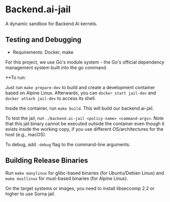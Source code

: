 # Backend.ai-jail

A dynamic sandbox for Backend.Ai kernels.

## Testing and Debugging

* Requirements: Docker, make

For this project, we use Go's module system - the Go's official dependency management system built into the go command.

**To run:

Just run `make prepare-dev` to build and create a development container based
on Alpine Linux.  Afterwards, you can `docker start jail-dev` and `docker
attach jail-dev` to access its shell.

Inside the container, run `make build`. This will build our backend.ai-jail.

To test the jail, run `./backend.ai-jail <policy-name> <command-args>`.
Note that this jail binary cannot be executed outside the container even though
it exists inside the working copy, if you use different OS/architectures for
the host (e.g., macOS).

To debug, add `-debug` flag to the command-line arguments.

## Building Release Binaries

Run `make manylinux` for glibc-based binaries (for Ubuntu/Debian Linux) and
`make musllinux` for musl-based binaries (for Alpine Linux).

On the target systems or images, you need to install libseccomp 2.2 or higher
to use Sorna jail.
